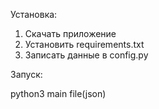 Установка: 
1. Скачать приложение 
2. Установить requirements.txt
3. Записать данные в config.py

Запуск: 

python3 main file(json)

